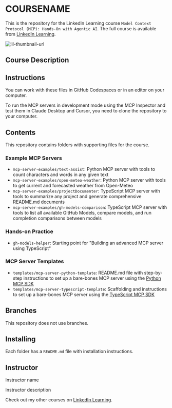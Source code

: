 # COURSENAME
This is the repository for the LinkedIn Learning course `Model Context Protocol (MCP): Hands-On with Agentic AI`. The full course is available from [LinkedIn Learning][lil-course-url].

![lil-thumbnail-url]

## Course Description

## Instructions
You can work with these files in GitHub Codespaces or in an editor on your computer.

To run the MCP servers in development mode using the MCP Inspector and test them in Claude Desktop and Cursor, you need to clone the repository to your computer.

## Contents
This repository contains folders with supporting files for the course. 

### Example MCP Servers
- `mcp-server-examples/text-assist`: Python MCP server with tools to count characters and words in any given text
- `mcp-server-examples/open-meteo-weather`: Python MCP server with tools to get current and forecasted weather from Open-Meteo
- `mcp-server-examples/projectDocumenter`: TypeScript MCP server with tools to summarize any project and generate comprehensive README.md documents
- `mcp-server-examples/gh-models-comparison`: TypeScript MCP server with tools to list all available GitHub Models, compare models, and run completion comparisons between models

### Hands-on Practice
- `gh-models-helper`: Starting point for "Building an advanced MCP server using TypeScript" 

### MCP Server Templates
- `templates/mcp-server-python-template`: README.md file with step-by-step instructions to set up a bare-bones MCP server using the [Python MCP SDK](https://github.com/modelcontextprotocol/python-sdk)
- `templates/mcp-server-typescript-template`: Scaffolding and instructions to set up a bare-bones MCP server using the [TypeScript MCP SDK](https://github.com/modelcontextprotocol/typescript-sdk)


## Branches
This repository does not use branches.

## Installing
Each folder has a `README.md` file with installation instructions.

## Instructor

Instructor name

Instructor description

                            

Check out my other courses on [LinkedIn Learning](https://www.linkedin.com/learning/instructors/).


[0]: # (Replace these placeholder URLs with actual course URLs)

[lil-course-url]: https://www.linkedin.com/learning/
[lil-thumbnail-url]: https://media.licdn.com/dms/image/v2/D4E0DAQG0eDHsyOSqTA/learning-public-crop_675_1200/B4EZVdqqdwHUAY-/0/1741033220778?e=2147483647&v=beta&t=FxUDo6FA8W8CiFROwqfZKL_mzQhYx9loYLfjN-LNjgA

